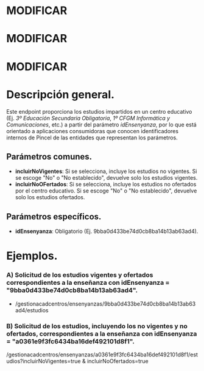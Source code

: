 # MODIFICAR
# MODIFICAR
# MODIFICAR

# Descripción general.

Este endpoint proporciona los estudios impartidos en un centro educativo (Ej. *3º Educación Secundaria Obligatoria*, *1º CFGM Informática y Comunicaciones*, etc.) a partir del parámetro *idEnsenyanza*, por lo que está orientado a aplicaciones consumidoras que conocen identificadores internos de Pincel de las entidades que representan los parámetros.

## Parámetros comunes.
* **incluirNoVigentes**: Si se selecciona, incluye los estudios no vigentes. Si se escoge "No" o "No establecido", devuelve solo los estudios vigentes.
* **incluirNoOFertados**: Si se selecciona, incluye los estudios no ofertados por el centro educativo. Si se escoge "No" o "No establecido", devuelve solo los estudios ofertados.

## Parámetros específicos.

* **idEnsenyanza**: Obligatorio (Ej. 9bba0d433be74d0cb8ba14b13ab63ad4).

# Ejemplos.
### A) Solicitud de los estudios vigentes y ofertados correspondientes a la enseñanza con idEnsenyanza = "9bba0d433be74d0cb8ba14b13ab63ad4".
* /gestionacadcentros/ensenyanzas/9bba0d433be74d0cb8ba14b13ab63ad4/estudios

### B) Solicitud de los estudios, incluyendo los no vigentes y no ofertados, correspondientes a la enseñanza con idEnsenyanza = "a0361e9f3fc6434ba16def492101d8f1".
/gestionacadcentros/ensenyanzas/a0361e9f3fc6434ba16def492101d8f1/estudios?incluirNoVigentes=true & incluirNoOfertados=true
